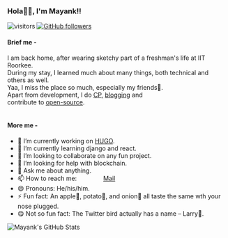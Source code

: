 ### Hola👋🏻, I'm Mayank!!
![visitors](https://visitor-badge.laobi.icu/badge?page_id=mayank-genesis.mayank-genesis)
[![GitHub followers](https://img.shields.io/github/followers/mayank-genesis.svg?style=social&label=Follow)](https://github.com/mayank-genesis?tab=followers)

#### Brief me - <br>
I am back home, after wearing sketchy part of a freshman's life at IIT Roorkee. <br>
During my stay, I learned much about many things, both technical and others as well. <br>
Yaa, I miss the place so much, especially my friends🧡. <br>
Apart from development, I do [CP](https://www.codechef.com/users/maksai00), [blogging](https://medium.com/@mayank16meena) and<br> contribute to [open-source](https://github.com/mayank-genesis/). <br><br>

#### More me - 
- 🔭 I’m currently working on [HUGO](https://gohugo.io/).
- 🌱 I’m currently learning django and react.
- 👯 I’m looking to collaborate on any fun project.
- 🤔 I’m looking for help with blockchain.
- 💬 Ask me about anything.
- 📫 How to reach me:
<a margin="30px" href="https://twitter.com/Meina_Mk" target="/"><img height="15px" src="https://cdn.jsdelivr.net/npm/simple-icons@v3/icons/twitter.svg"></i></a>
<a href="https://www.linkedin.com/in/mayankmeina/" target="/"><img height="15px" src="https://cdn.jsdelivr.net/npm/simple-icons@v3/icons/linkedin.svg"></i></a>
<a href="https://www.facebook.com/mayank.meena.35762241" target="/"><img height="15px" src="https://cdn.jsdelivr.net/npm/simple-icons@v3/icons/facebook.svg"></i></a>
<a margin="30px" href="mailto:mayank_m@cs.iitr.ac.in" target="/">Mail</i></a>
- 😄 Pronouns: He/his/him.
- ⚡ Fun fact: An apple🍎, potato🥔, and onion🧅 all taste the same wth your nose plugged.
- 😋 Not so fun fact: The Twitter bird actually has a name – Larry🐤.

![Mayank's GitHub Stats](https://github-readme-stats.vercel.app/api?username=mayank-genesis&hide=[%22issues%22,%22contribs%22]&show_icons=true&title_color=fff&icon_color=79ff97&text_color=9f9f9f&bg_color=151515)
